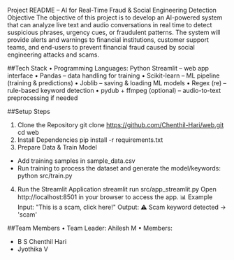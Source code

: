 Project README – AI for Real-Time Fraud & Social Engineering Detection
Objective
The objective of this project is to develop an AI-powered system that can analyze live text and audio conversations in real time to detect suspicious phrases, urgency cues, or fraudulent patterns. The system will provide alerts and warnings to financial institutions, customer support teams, and end-users to prevent financial fraud caused by social engineering attacks and scams.


##Tech Stack
• Programming Languages: Python
Streamlit – web app interface
•  Pandas – data handling for training
•  Scikit-learn – ML pipeline (training & predictions)
•  Joblib – saving & loading ML models
•  Regex (re) – rule-based keyword detection
•  pydub + ffmpeg (optional) – audio-to-text preprocessing if needed

##Setup Steps
1. Clone the Repository
git clone https://github.com/Chenthil-Hari/web.git
cd web
2. Install Dependencies
pip install -r requirements.txt
3. Prepare Data & Train Model
- Add training samples in sample_data.csv
- Run training to process the dataset and generate the model/keywords:
  python src/train.py
4. Run the Streamlit Application
streamlit run src/app_streamlit.py
Open http://localhost:8501 in your browser to access the app.
📊 Example
Input:  "This is a scam, click here!"
Output: ⚠️ Scam keyword detected → 'scam'

##Team Members
• Team Leader: Ahilesh M
• Members:
   - B S Chenthil Hari
   - Jyothika V
